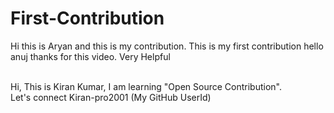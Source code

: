 # First-Contribution
Hi this is Aryan and this is my contribution.
This is my first contribution
hello anuj thanks for this video. Very Helpful

<br>
Hi, This is Kiran Kumar, I am learning "Open Source Contribution".
<br>
Let's connect Kiran-pro2001  (My GitHub UserId)
